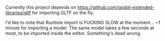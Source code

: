 Currently this project depends on https://github.com/godot-extended-libraries/gltf for importing GLTF on the fly.

I'd like to note that Runtime import is FUCKING SLOW at the moment... ~1 minute for importing a model.
The same model takes a few seconds at most, to be imported inside the editor. Something's dead wrong.

